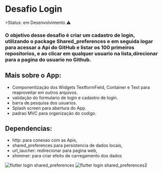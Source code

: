 <h1>Desafio Login </h1>
 >Status: em Desenvolvimento ⚠️

### O objetivo desse desafio é criar um cadastro de login, utilizando o package Shared_preferences e em seguida logar para acessar a Api do GitHub e listar os 100 primeiros repositorios, e ao clicar em qualquer usuario na lista,direcionar para a pagina do usuario no Github.


## Mais sobre o App:
+ Componentização dos Widgets TextformField, Container e Text para reaproveitar em outros arquivos.
+ validação do formulario de login e cadastro de login.
+ barra de pesquisa dos usuarios.
+ Splash screen para abertura do App.
+ padrao MVC para organização do codigo.

## Dependencias:
+ http:  para conexao com as Apis,
+ shared_preferences para persistencia de dados locais,
+ url_laucher:   redirecionar para pagina web,
+ shimmer:  para criar efeito de carregamento dos dados


![flutter login shared_preferences](https://user-images.githubusercontent.com/98062365/192608106-e941169f-4f57-479b-b090-12c7c2a119a7.gif)
![flutter login shared_preferences2](https://user-images.githubusercontent.com/98062365/192608117-b40d2ed4-40d7-480f-8655-4cc776d92b30.gif)
